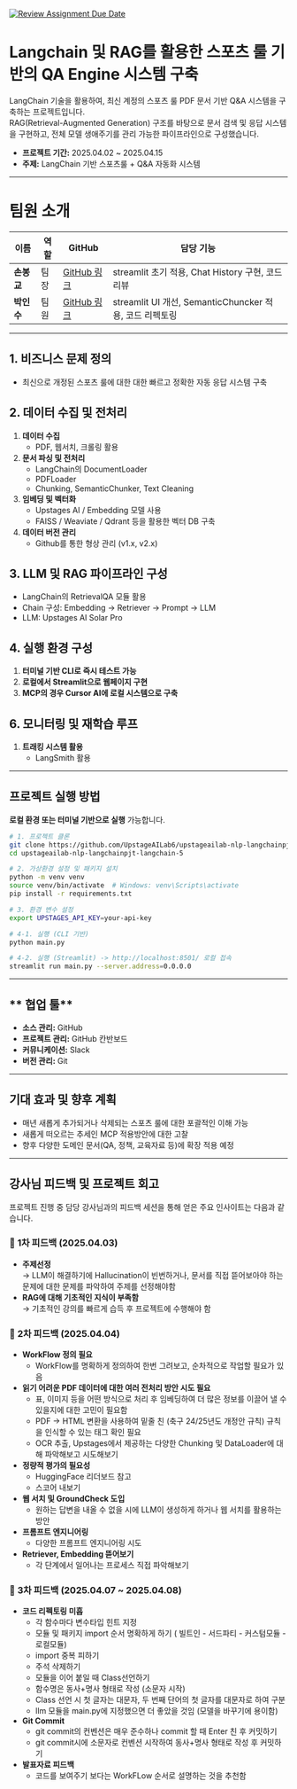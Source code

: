 [![Review Assignment Due Date](https://classroom.github.com/assets/deadline-readme-button-22041afd0340ce965d47ae6ef1cefeee28c7c493a6346c4f15d667ab976d596c.svg)](https://classroom.github.com/a/5BS4k7bR)
# **Langchain 및 RAG를 활용한 스포츠 룰 기반의 QA Engine 시스템 구축**

LangChain 기술을 활용하여, 최신 계정의 스포츠 룰 PDF 문서 기반 Q&A 시스템을 구축하는 프로젝트입니다.  
RAG(Retrieval-Augmented Generation) 구조를 바탕으로 문서 검색 및 응답 시스템을 구현하고, 전체 모델 생애주기를 관리 가능한 파이프라인으로 구성했습니다.

- **프로젝트 기간:** 2025.04.02 ~ 2025.04.15  
- **주제:** LangChain 기반 스포츠룰  + Q&A 자동화 시스템  

---

# **팀원 소개**

| 이름      | 역할             | GitHub                | 담당 기능                                         |
|-----------|------------------|------------------------|--------------------------------------------------|
| **손봉교** | 팀장  | [GitHub 링크](#https://github.com/imsonn94)       | streamlit 초기 적용, Chat History 구현, 코드 리뷰 |
| **박인수** | 팀원 | [GitHub 링크](#https://github.com/insu97)       | streamlit UI 개선, SemanticChuncker 적용, 코드 리펙토링 |


---

## **1. 비즈니스 문제 정의**
- 최신으로 개정된 스포츠 룰에 대한 대한 빠르고 정확한 자동 응답 시스템 구축

## **2. 데이터 수집 및 전처리**
1. **데이터 수집**
   - PDF, 웹서치, 크롤링 활용
2. **문서 파싱 및 전처리**
   - LangChain의 DocumentLoader
   - PDFLoader
   - Chunking, SemanticChunker, Text Cleaning
3. **임베딩 및 벡터화**
   - Upstages AI / Embedding 모델 사용
   - FAISS / Weaviate / Qdrant 등을 활용한 벡터 DB 구축
4. **데이터 버전 관리**
   - Github를 통한 형상 관리 (v1.x, v2.x)

## **3. LLM 및 RAG 파이프라인 구성**
- LangChain의 RetrievalQA 모듈 활용
- Chain 구성: Embedding → Retriever → Prompt → LLM
- LLM: Upstages AI Solar Pro

## **4. 실행 환경 구성**
1. **터미널 기반 CLI로 즉시 테스트 가능**
2. **로컬에서 Streamlit으로 웹페이지 구현**
3. **MCP의 경우 Cursor AI에 로컬 시스템으로 구축**

## **6. 모니터링 및 재학습 루프**
1. **트래킹 시스템 활용**
   - LangSmith 활용

---

## **프로젝트 실행 방법**

**로컬 환경 또는 터미널 기반으로 실행** 가능합니다.

```bash
# 1. 프로젝트 클론
git clone https://github.com/UpstageAILab6/upstageailab-nlp-langchainpjt-langchain-5.git
cd upstageailab-nlp-langchainpjt-langchain-5

# 2. 가상환경 설정 및 패키지 설치
python -m venv venv
source venv/bin/activate  # Windows: venv\Scripts\activate
pip install -r requirements.txt

# 3. 환경 변수 설정
export UPSTAGES_API_KEY=your-api-key

# 4-1. 실행 (CLI 기반)
python main.py

# 4-2. 실행 (Streamlit) -> http://localhost:8501/ 로컬 접속
streamlit run main.py --server.address=0.0.0.0

```

---

## ** 협업 툴**

- **소스 관리:** GitHub
- **프로젝트 관리:** GitHub 칸반보드
- **커뮤니케이션:** Slack
- **버전 관리:** Git

---

## **기대 효과 및 향후 계획**
- 매년 새롭게 추가되거나 삭제되는 스포츠 룰에 대한 포괄적인 이해 가능
- 새롭게 떠오르는 추세인 MCP 적용방안에 대한 고찰
- 향후 다양한 도메인 문서(QA, 정책, 교육자료 등)에 확장 적용 예정

---
## **강사님 피드백 및 프로젝트 회고**

프로젝트 진행 중 담당 강사님과의 피드백 세션을 통해 얻은 주요 인사이트는 다음과 같습니다.

### 📌 **1차 피드백 (2025.04.03)**
- **주제선정**  
  → LLM이 해결하기에 Hallucination이 빈번하거나, 문서를 직접 뜯어보아야 하는 문제에 대한 문제를 파악하여 주제를 선정해야함
- **RAG에 대해 기초적인 지식이 부족함**  
  → 기초적인 강의를 빠르게 습득 후 프로젝트에 수행해야 함

### 📌 **2차 피드백 (2025.04.04)**
- **WorkFlow 정의 필요**  
  - WorkFlow를 명확하게 정의하여 한번 그려보고, 순차적으로 작업할 필요가 있음
- **읽기 어려운 PDF 데이터에 대한 여러 전처리 방안 시도 필요**  
  - 표, 이미지 등을 어떤 방식으로 처리 후 임베딩하여 더 많은 정보를 이끌어 낼 수 있을지에 대한 고민이 필요함
  - PDF -> HTML 변환을 사용하여 밑줄 친 (축구 24/25년도 개정안 규칙) 규칙을 인식할 수 있는 태그 확인 필요
  - OCR 추출, Upstages에서 제공하는 다양한 Chunking 및 DataLoader에 대해 파악해보고 시도해보기
- **정량적 평가의 필요성**
  - HuggingFace 리더보드 참고
  - 스코어 내보기
- **웹 서치 및 GroundCheck 도입**
  - 원하는 답변을 내올 수 없을 시에 LLM이 생성하게 하거나 웹 서치를 활용하는 방안
- **프롬프트 엔지니어링**
  - 다양한 프롬프트 엔지니어링 시도
- **Retriever, Embedding 뜯어보기**
  - 각 단계에서 일어나는 프로세스 직접 파악해보기 

### 📌 **3차 피드백 (2025.04.07 ~ 2025.04.08)**
- **코드 리펙토링 미흡**
  - 각 함수마다 변수타입 힌트 지정
  - 모듈 및 패키지 import 순서 명확하게 하기 ( 빌트인 - 서드파티 - 커스텀모듈 - 로컬모듈)
  - import 중복 피하기
  - 주석 삭제하기
  - 모듈을 이어 붙일 때 Class선언하기
  - 함수명은 동사+명사 형태로 작성 (소문자 시작)
  - Class 선언 시 첫 글자는 대문자, 두 번째 단어의 첫 글자를 대문자로 하여 구분
  - llm 모듈을 main.py에 지정했으면 더 좋았을 것임 (모델을 바꾸기에 용이함)
- **Git Commit**   
  - git commit의 컨벤션은 매우 준수하나 commit 할 때 Enter 친 후 커밋하기
  - git commit시에 소문자로 컨벤션 시작하여 동사+명사 형태로 작성 후 커밋하기
- **발표자료 피드백**  
  - 코드를 보여주기 보다는 WorkFLow 순서로 설명하는 것을 추천함
